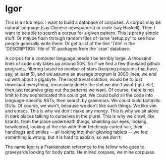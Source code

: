 # Igor

This is a stub repo. I want to build a database of corpuses. A corpus may be
natural language (say Chinese newspapers) or code (say Haskell). Then I want to
be able to search a corpus for a given pattern. This is pretty simple stuff. Or
maybe flash through random files of name 'setup.py' to see how people generally
write them. Or get a list of the line 'Title' in the 'DESCRIPTION' file of 'R'
packages from the 'cran' database.

A corpus for a computer language needn't be terribly large. A thousand lines of
code only takes up around 50K. So if we find a few thousand github programs,
filtering based on number of stars (keeping programs that have, say, at least
5), and we assume an average program is 3000 lines, we end up with about
a gigabyte. The most trivial solution, would be to just download everything,
recursively delete the shit we don't want (.git/ etc), then just recursive grep
out the patterns we want. Of course, there is not limit to how sophisticated
this could get. We could build all the code into language-specific ASTs, then
search by grammars. We could build fantastic GUIs. Of course, we won't, because
we don't like such things. We like vim and emacs. This is why we don't make any
money. This is why we sit alone in dark places talking to ourselves in the
plural. This is why we crawl, like lizards, from the place underneath things,
shielding our eyes, looking, bewildered, looking at the eloi with their
fetchingly curled hair, their handbags and smiles -- all looking into their
glowing tablets -- we feel something is wrong, but it is hard to explain, so we
don't.

The name Igor is a Frankenstein reference to the fellow who goes to graveyards
looking for body parts. He mined corpses, we mine corpuses.
